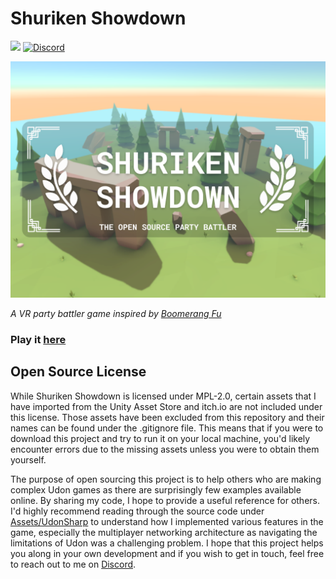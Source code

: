 # Shuriken Showdown

![](https://img.shields.io/github/license/IdreesInc/Shuriken-Showdown)
<a href="https://discord.gg/6yxE9prcNc" target="_blank">
	<img alt="Discord" src="https://img.shields.io/discord/1398471368403583120?logo=discord&logoColor=fff&label=discord&color=5865F2">
</a>

![Shuriken Showdown Thumbnail](images/thumbnail.png)

*A VR party battler game inspired by [Boomerang Fu](https://www.boomerangfu.com/)*

### Play it [here](https://vrchat.com/home/world/wrld_b4e39cd7-9a79-4b8e-9669-689c8bb3535d/i)

## Open Source License

While Shuriken Showdown is licensed under MPL-2.0, certain assets that I have imported from the Unity Asset Store and itch.io are not included under this license. Those assets have been excluded from this repository and their names can be found under the .gitignore file. This means that if you were to download this project and try to run it on your local machine, you'd likely encounter errors due to the missing assets unless you were to obtain them yourself.

The purpose of open sourcing this project is to help others who are making complex Udon games as there are surprisingly few examples available online. By sharing my code, I hope to provide a useful reference for others. I'd highly recommend reading through the source code under [Assets/UdonSharp](https://github.com/IdreesInc/Shuriken-Showdown/tree/main/Assets/UdonSharp) to understand how I implemented various features in the game, especially the multiplayer networking architecture as navigating the limitations of Udon was a challenging problem. I hope that this project helps you along in your own development and if you wish to get in touch, feel free to reach out to me on [Discord](https://discord.gg/6yxE9prcNc).
